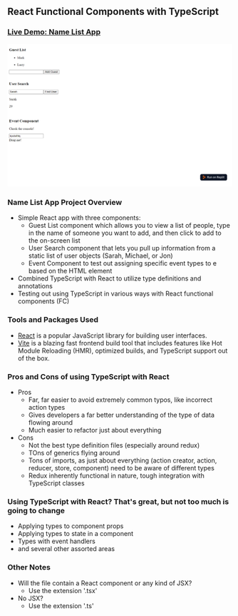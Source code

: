 ## React Functional Components with TypeScript

### [Live Demo: Name List App](https://type-script-name-list-app-gdbecker.replit.app/)

!["HomePage"](HomePage.png)

### Name List App Project Overview

- Simple React app with three components:
  - Guest List component which allows you to view a list of people, type in the name of someone you want to add, and then click to add to the on-screen list
  - User Search component that lets you pull up information from a static list of user objects (Sarah, Michael, or Jon)
  - Event Component to test out assigning specific event types to e based on the HTML element
- Combined TypeScript with React to utilize type definitions and annotations
- Testing out using TypeScript in various ways with React functional components (FC)

### Tools and Packages Used

- [React](https://reactjs.org/) is a popular JavaScript library for building user interfaces.
- [Vite](https://vitejs.dev/) is a blazing fast frontend build tool that includes features like Hot Module Reloading (HMR), optimized builds, and TypeScript support out of the box.

### Pros and Cons of using TypeScript with React

- Pros
  - Far, far easier to avoid extremely common typos, like incorrect action types
  - Gives developers a far better understanding of the type of data flowing around
  - Much easier to refactor just about everything
- Cons
  - Not the best type definition files (especially around redux)
  - TOns of generics flying around
  - Tons of imports, as just about everything (action creator, action, reducer, store, component) need to be aware of different types
  - Redux inherently functional in nature, tough integration with TypeScript classes

### Using TypeScript with React? That's great, but not too much is going to change

- Applying types to component props
- Applying types to state in a component
- Types with event handlers
- and several other assorted areas

### Other Notes

- Will the file contain a React component or any kind of JSX?
  - Use the extension '.tsx'
- No JSX?
  - Use the extension '.ts'
